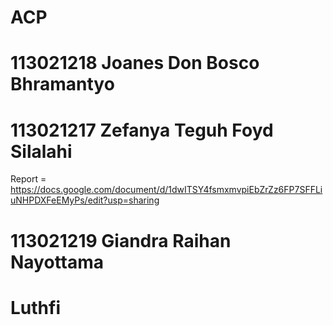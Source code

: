 # ACP

# 113021218 Joanes Don Bosco Bhramantyo
# 113021217 Zefanya Teguh Foyd Silalahi
Report = https://docs.google.com/document/d/1dwITSY4fsmxmvpiEbZrZz6FP7SFFLiuNHPDXFeEMyPs/edit?usp=sharing
# 113021219 Giandra Raihan Nayottama
# Luthfi

